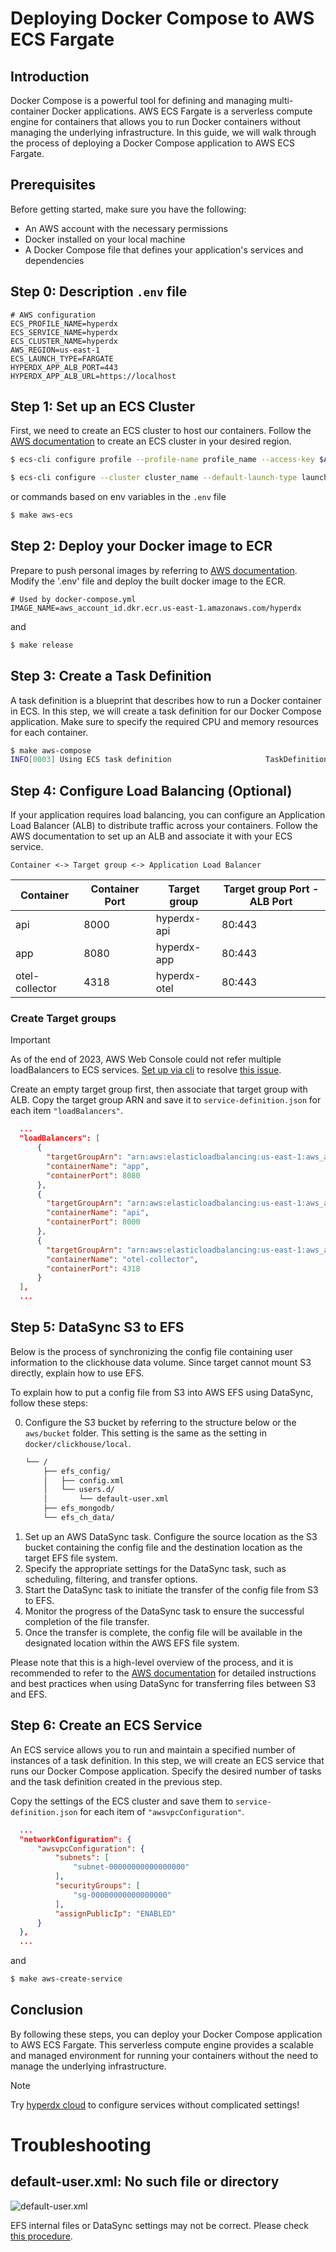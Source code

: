 # Deploying Docker Compose to AWS ECS Fargate

## Introduction

Docker Compose is a powerful tool for defining and managing multi-container Docker applications. AWS ECS Fargate is a serverless compute engine for containers that allows you to run Docker containers without managing the underlying infrastructure. In this guide, we will walk through the process of deploying a Docker Compose application to AWS ECS Fargate.

## Prerequisites

Before getting started, make sure you have the following:

- An AWS account with the necessary permissions
- Docker installed on your local machine
- A Docker Compose file that defines your application's services and dependencies

## Step 0: Description `.env` file

```env
# AWS configuration
ECS_PROFILE_NAME=hyperdx
ECS_SERVICE_NAME=hyperdx
ECS_CLUSTER_NAME=hyperdx
AWS_REGION=us-east-1
ECS_LAUNCH_TYPE=FARGATE
HYPERDX_APP_ALB_PORT=443
HYPERDX_APP_ALB_URL=https://localhost
```

## Step 1: Set up an ECS Cluster

First, we need to create an ECS cluster to host our containers. Follow the [AWS documentation](https://docs.aws.amazon.com/AmazonECS/latest/userguide/ECS_CLI.html#ECS_CLI_Configuration) to create an ECS cluster in your desired region.

```bash
$ ecs-cli configure profile --profile-name profile_name --access-key $AWS_ACCESS_KEY_ID --secret-key $AWS_SECRET_ACCESS_KEY
```
```bash
$ ecs-cli configure --cluster cluster_name --default-launch-type launch_type --region region_name --config-name configuration_name
```

or commands based on env variables in the `.env` file

```bash
$ make aws-ecs
```

## Step 2: Deploy your Docker image to ECR

Prepare to push personal images by referring to [AWS documentation](https://docs.aws.amazon.com/AmazonECR/latest/userguide/docker-push-ecr-image.html). Modify the '.env' file and deploy the built docker image to the ECR.

```env
# Used by docker-compose.yml
IMAGE_NAME=aws_account_id.dkr.ecr.us-east-1.amazonaws.com/hyperdx
```

and

```bash
$ make release
```

## Step 3: Create a Task Definition

A task definition is a blueprint that describes how to run a Docker container in ECS. In this step, we will create a task definition for our Docker Compose application. Make sure to specify the required CPU and memory resources for each container.

```bash
$ make aws-compose
INFO[0003] Using ECS task definition                     TaskDefinition="hyperdx:1"
```

## Step 4: Configure Load Balancing (Optional)

If your application requires load balancing, you can configure an Application Load Balancer (ALB) to distribute traffic across your containers. Follow the AWS documentation to set up an ALB and associate it with your ECS service.

```
Container <-> Target group <-> Application Load Balancer
```

|Container|Container Port|Target group|Target group Port - ALB Port|
|-|-|-|-|
|api|8000|hyperdx-api|80:443|
|app|8080|hyperdx-app|80:443|
|otel-collector|4318|hyperdx-otel|80:443|

### Create Target groups

> [!IMPORTANT]
> As of the end of 2023, AWS Web Console could not refer multiple loadBalancers to ECS services. [Set up via cli](https://docs.aws.amazon.com/AmazonECS/latest/developerguide/register-multiple-targetgroups.html) to resolve [this issue](https://github.com/aws/containers-roadmap/issues/104).

Create an empty target group first, then associate that target group with ALB.
Copy the target group ARN and save it to `service-definition.json` for each item `"loadBalancers"`.

```json
  ...
  "loadBalancers": [
      {
        "targetGroupArn": "arn:aws:elasticloadbalancing:us-east-1:aws_account_id:targetgroup/hyperdx-app/targetgroup_id",
        "containerName": "app",
        "containerPort": 8080
      },
      {
        "targetGroupArn": "arn:aws:elasticloadbalancing:us-east-1:aws_account_id:targetgroup/hyperdx-api/targetgroup_id",
        "containerName": "api",
        "containerPort": 8000
      },
      {
        "targetGroupArn": "arn:aws:elasticloadbalancing:us-east-1:aws_account_id:targetgroup/hyperdx-otel/targetgroup_id",
        "containerName": "otel-collector",
        "containerPort": 4318
      }
  ],
  ...
```

## Step 5: DataSync S3 to EFS

Below is the process of synchronizing the config file containing user information to the clickhouse data volume.
Since target cannot mount S3 directly, explain how to use EFS.

To explain how to put a config file from S3 into AWS EFS using DataSync, follow these steps:

0. Configure the S3 bucket by referring to the structure below or the `aws/bucket` folder. This setting is the same as the setting in `docker/clickhouse/local`.
    ```sh
    └── /
        ├── efs_config/
        │   ├── config.xml
        │   └── users.d/
        │       └── default-user.xml
        ├── efs_mongodb/
        └── efs_ch_data/
    ```
1. Set up an AWS DataSync task. Configure the source location as the S3 bucket containing the config file and the destination location as the target EFS file system.
2. Specify the appropriate settings for the DataSync task, such as scheduling, filtering, and transfer options.
3. Start the DataSync task to initiate the transfer of the config file from S3 to EFS.
4. Monitor the progress of the DataSync task to ensure the successful completion of the file transfer.
5. Once the transfer is complete, the config file will be available in the designated location within the AWS EFS file system.

Please note that this is a high-level overview of the process, and it is recommended to refer to the [AWS documentation](https://docs.aws.amazon.com/efs/latest/ug/gs-step-four-sync-files.html) for detailed instructions and best practices when using DataSync for transferring files between S3 and EFS.


## Step 6: Create an ECS Service

An ECS service allows you to run and maintain a specified number of instances of a task definition. In this step, we will create an ECS service that runs our Docker Compose application. Specify the desired number of tasks and the task definition created in the previous step.

Copy the settings of the ECS cluster and save them to `service-definition.json` for each item of `"awsvpcConfiguration"`.

```json
  ...
  "networkConfiguration": {
      "awsvpcConfiguration": {
          "subnets": [
              "subnet-00000000000000000"
          ],
          "securityGroups": [
              "sg-00000000000000000"
          ],
          "assignPublicIp": "ENABLED"
      }
  },
  ...
```

and

```bash
$ make aws-create-service
```

## Conclusion

By following these steps, you can deploy your Docker Compose application to AWS ECS Fargate. This serverless compute engine provides a scalable and managed environment for running your containers without the need to manage the underlying infrastructure.

> [!NOTE]
> Try [hyperdx cloud](https://www.hyperdx.io/) to configure services without complicated settings!

# Troubleshooting

## default-user.xml: No such file or directory

![default-user.xml](https://github.com/hyperdxio/hyperdx/assets/59823089/d8c39942-b7cc-457a-a27e-f9dddc6aab71)

EFS internal files or DataSync settings may not be correct. Please check [this procedure](#step-5-datasync-s3-to-efs).
